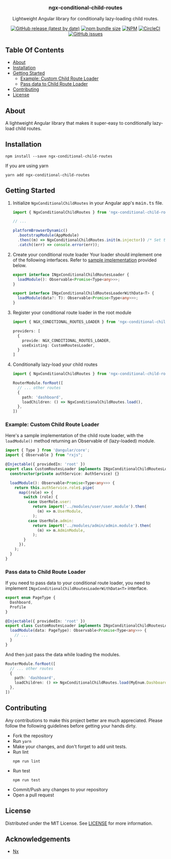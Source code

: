 <div style="text-align:center">

  <h3>
    ngx-conditional-child-routes
  </h3>

  <p>
    Lightweight Angular library for conditionally lazy-loading child routes.
  </p>

[![GitHub release (latest by date)](https://img.shields.io/github/v/release/gulsharan/ngx-conditional-child-routes)](https://github.com/gulsharan/ngx-conditional-child-routes/releases)
[![npm bundle size](https://img.shields.io/bundlephobia/minzip/ngx-conditional-child-routes)](https://bundlephobia.com/package/ngx-conditional-child-routes)
[![NPM](https://img.shields.io/npm/l/ngx-conditional-child-routes)](https://github.com/gulsharan/ngx-conditional-child-routes/blob/main/LICENSE)
[![CircleCI](https://img.shields.io/circleci/build/gh/gulsharan/ngx-conditional-child-routes?token=b9fff275a3dc37e1c72bba5dc27bb3d99075488e)](https://app.circleci.com/pipelines/github/gulsharan/ngx-conditional-child-routes)
[![GitHub issues](https://img.shields.io/github/issues/gulsharan/ngx-conditional-child-routes)](https://github.com/gulsharan/ngx-conditional-child-routes/issues)

</div>

## Table Of Contents

- [About](#about)
- [Installation](#installation)
- [Getting Started](#getting-started)
  - [Example: Custom Child Route Loader](#example-custom-child-route-loader)
  - [Pass data to Child Route Loader](#pass-data-to-child-route-loader)
- [Contributing](#contributing)
- [License](#license)

## About

A lightweight Angular library that makes it super-easy to conditionally lazy-load child routes.

## Installation
```
npm install --save ngx-conditional-child-routes
```
If you are using yarn
```
yarn add ngx-conditional-child-routes
```

## Getting Started

1. Initialize `NgxConditionalChildRoutes` in your Angular app's <kbd>main.ts</kbd> file.

    ```typescript
    import { NgxConditionalChildRoutes } from 'ngx-conditional-child-routes';
    
    // ...
    
    platformBrowserDynamic()
      .bootstrapModule(AppModule)
      .then((m) => NgxConditionalChildRoutes.init(m.injector)) /* Set the injector */
      .catch((err) => console.error(err));
    ```

2. Create your conditional route loader
   Your loader should implement one of the following interfaces. Refer to [sample implementation](#example-custom-child-route-loader) provided below.

    ```typescript
    export interface INgxConditionalChildRoutesLoader {
      loadModule(): Observable<Promise<Type<any>>>;
    }
    
    export interface INgxConditionalChildRoutesLoaderWithData<T> {
      loadModule(data?: T): Observable<Promise<Type<any>>>;
    }
    ```    

3. Register your conditional route loader in the root module
    ```typescript
    import { NGX_CONDITIONAL_ROUTES_LOADER } from 'ngx-conditional-child-routes';
    
    providers: [
      {
        provide: NGX_CONDITIONAL_ROUTES_LOADER,
        useExisting: CustomRoutesLoader,
      }
    ]
    ```

4. Conditionally lazy-load your child routes
    ```typescript
    import { NgxConditionalChildRoutes } from 'ngx-conditional-child-routes';
    
    RouterModule.forRoot([
      // ... other routes
      {
        path: 'dashboard',
        loadChildren: () => NgxConditionalChildRoutes.load(),
      },
    ])
    ```

### Example: Custom Child Route Loader
Here's a sample implementation of the child route loader, with the `loadModule()` method returning an Observable of (lazy-loaded) module.

```typescript
import { Type } from '@angular/core';
import { Observable } from "rxjs";

@Injectable({ providedIn: 'root' })
export class CustomRoutesLoader implements INgxConditionalChildRoutesLoader {
  constructor(private authService: AuthService) {}

  loadModule(): Observable<Promise<Type<any>>> {
    return this.authService.role$.pipe(
      map((role) => {
        switch (role) {
          case UserRole.user:
            return import('../modules/user/user.module').then(
              (m) => m.UserModule,
            );
          case UserRole.admin:
            return import('../modules/admin/admin.module').then(
              (m) => m.AdminModule,
            );
        }
      }),
    );
  }
}

```

### Pass data to Child Route Loader
If you need to pass data to your conditional route loader,
you need to implement `INgxConditionalChildRoutesLoaderWithData<T>` interface.

```typescript
export enum PageType {
  Dashboard,
  Profile
}

@Injectable({ providedIn: 'root' })
export class CustomRoutesLoader implements INgxConditionalChildRoutesLoader<PageType> {
  loadModule(data: PageType): Observable<Promise<Type<any>>> {
    // ...
  }
}
```

And then just pass the data while loading the modules.

```typescript
RouterModule.forRoot([
  // ... other routes
  {
    path: 'dashboard',
    loadChildren: () => NgxConditionalChildRoutes.load(MyEnum.Dashboard),
  },
])
```

## Contributing
Any contributions to make this project better are much appreciated. Please follow the following guidelines
before getting your hands dirty.

- Fork the repository
- Run `yarn`
- Make your changes, and don't forget to add unit tests.
- Run lint
  ```
  npm run lint
  ```
- Run test
  ```
  npm run test
  ```
- Commit/Push any changes to your repository
- Open a pull request

## License
Distributed under the MIT License. See [LICENSE](https://github.com/gulsharan/ngx-pusher/blob/main/LICENSE) for more information.

## Acknowledgements
- [Nx](https://www.npmjs.com/package/nx)
